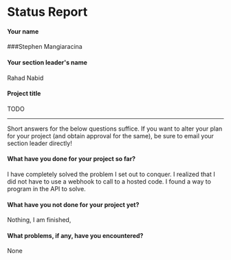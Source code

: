 # Status Report

#### Your name

###Stephen Mangiaracina

#### Your section leader's name

Rahad Nabid

#### Project title

TODO

***

Short answers for the below questions suffice. If you want to alter your plan for your project (and obtain approval for the same), be sure to email your section leader directly!

#### What have you done for your project so far?

I have completely solved the problem I set out to conquer. I realized that I did not have to use a webhook to call to a hosted code. I found a way to program in the API to solve.

#### What have you not done for your project yet?

Nothing, I am finished,

#### What problems, if any, have you encountered?

 None
